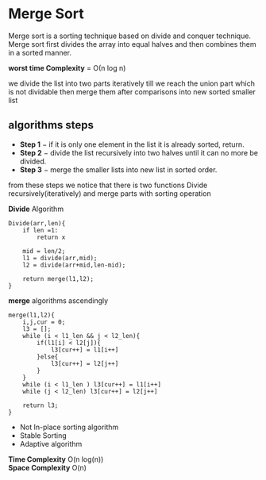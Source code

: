 # Merge Sort

Merge sort is a sorting technique based on divide and conquer technique.
Merge sort first divides the array into equal halves and then combines them in a sorted manner.

**worst time Complexity** = Ο(n log n)

we divide the list into two parts iteratively till we reach the union part which is not dividable then merge them after comparisons into new sorted smaller list

## algorithms steps

- **Step 1** − if it is only one element in the list it is already sorted, return.
- **Step 2** − divide the list recursively into two halves until it can no more be divided.
- **Step 3** − merge the smaller lists into new list in sorted order.

from these steps we notice that there is two functions Divide recursively(iteratively) and merge parts with sorting operation

**Divide** Algorithm

```psudo
Divide(arr,len){
    if len =1: 
        return x
    
    mid = len/2;
    l1 = divide(arr,mid);
    l2 = divide(arr+mid,len-mid);

    return merge(l1,l2);
}
```

**merge** algorithms ascendingly

```psudo
merge(l1,l2){
    i,j,cur = 0;
    l3 = [];
    while (i < l1_len && j < l2_len){
        if(l1[i] < l2[j]){
            l3[cur++] = l1[i++]
        }else{
            l3[cur++] = l2[j++]
        }
    }
    while (i < l1_len ) l3[cur++] = l1[i++]
    while (j < l2_len) l3[cur++] = l2[j++]

    return l3;
}
```

- Not In-place sorting algorithm
- Stable Sorting
- Adaptive algorithm

**Time Complexity** O(n log(n))  
**Space Complexity** O(n)
